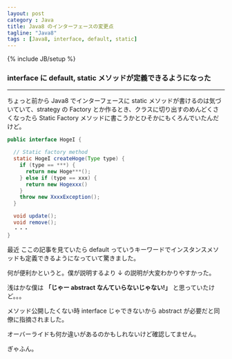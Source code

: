 ```yaml
---
layout: post
category : Java
title: Java8 のインターフェースの変更点
tagline: "Java8"
tags : [Java8, interface, default, static]
---
```

{% include JB/setup %}

### interface に default, static メソッドが定義できるようになった
<hr class='section-line'>

ちょっと前から Java8 でインターフェースに static メソッドが書けるのは気づいていて、strategy の Factory とか作るとき、クラスに切り出すのめんどくさくなったら Static Factory メソッドに書こうかとひそかにもくろんでいたんだけど。

``` Java
public interface HogeI {

  // Static factory method
  static HogeI createHoge(Type type) {
    if (type == ***) {
      return new Hoge***();
    } else if (type == xxx) {
      return new Hogexxx()
    }
    throw new XxxxException();
  }

  void update();
  void remove();
  ・・・
}
```

最近 ここの記事を見ていたら default っていうキーワードでインスタンスメソッドも定義できるようになっていて驚きました。

<script src="https://gist.github.com/mae0003/79cdaf655f3315959d74.js"></script>

何が便利かというと。僕が説明するより ↓ の説明が大変わかりやすかった。  


浅はかな僕は **「じゃー abstract なんていらないじゃない!」** と思っていたけど。。。  

メソッド公開したくない時 interface じゃできないから abstract が必要だと同僚に指摘されました。  

オーバーライドも何か違いがあるのかもしれないけど確認してません。  

ぎゃふん。
